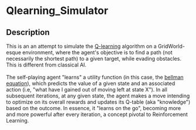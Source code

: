 # Qlearning_Simulator

## Description
This is an an attempt to simulate the [Q-learning](https://en.wikipedia.org/wiki/Q-learning) algorithm on a GridWorld-esque environment, where the agent's objective is to find a path (not necessarily the shortest path) to a given target, while evading obstacles. This is different from classical AI. 
<br> 
<br>
The self-playing agent "learns" a utility function (in this case, the [bellman equation](https://en.wikipedia.org/wiki/Bellman_equation)), which predicts the value of a given state and an associated action (i.e, "what have I gained out of moving left at state X"). In all subsequent iterations, at any given state, the agent makes a move intending to optimize on its overall rewards and updates its Q-table (aka "knowledge") based on the outcome. In essence, it "learns on the go", becoming more and more powerful after every iteration, a concept pivotal to Reinforcement Learning.   
